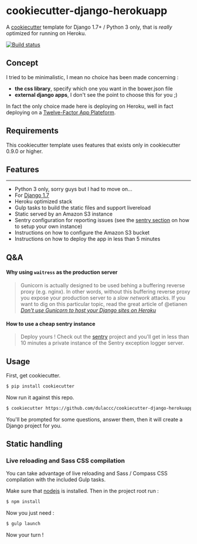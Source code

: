 # cookiecutter-django-herokuapp

A [cookiecutter](https://github.com/audreyr/cookiecutter) template for Django 1.7+ / Python 3 only, that is *really* optimized for running on Heroku.

[![Build status](https://travis-ci.org/dulaccc/cookiecutter-django-herokuapp.svg?branch=master)](https://travis-ci.org/dulaccc/cookiecutter-django-herokuapp?branch=master)


## Concept

I tried to be minimalistic, I mean no choice has been made concerning : 
- **the css library**, specify which one you want in the bower.json file
- **external django apps**, I don't see the point to choose this for you ;)

In fact the only choice made here is deploying on Heroku, well in fact deploying on a [Twelve-Factor App Plateform](http://12factor.net/).


## Requirements

This cookiecutter template uses features that exists only in cookiecutter 0.9.0 or higher.


## Features
---------

- Python 3 only, sorry guys but I had to move on...
- For [Django 1.7](https://docs.djangoproject.com/en/1.7/)
- Heroku optimized stack
- Gulp tasks to build the static files and support livereload
- Static served by an Amazon S3 instance
- Sentry configuration for reporting issues (see the [sentry section](#how-to-use-a-cheap-sentry-instance) on how to setup your own instance)
- Instructions on how to configure the Amazon S3 bucket
- Instructions on how to deploy the app in less than 5 minutes


## Q&A

#### Why using `waitress` as the production server
> Gunicorn is actually designed to be used behing a buffering reverse proxy (e.g. nginx). In other words, without this buffering reverse proxy you expose your production server to a *slow network* attacks. If you want to dig on this particular topic, read the great article of @etianen *[Don't use Gunicorn to host your Django sites on Heroku](http://blog.etianen.com/blog/2014/01/19/gunicorn-heroku-django/)*

#### How to use a cheap sentry instance
> Deploy yours ! Check out the [sentry](https://github.com/dulaccc/sentry) project and you'll get in less than 10 minutes a private instance of the Sentry exception logger server.


## Usage

First, get cookiecutter.

```sh
$ pip install cookiecutter
```

Now run it against this repo.

```sh
$ cookiecutter https://github.com/dulaccc/cookiecutter-django-herokuapp.git
```

You'll be prompted for some questions, answer them, then it will create a Django project for you.


## Static handling

### Live reloading and Sass CSS compilation

You can take advantage of live reloading and Sass / Compass CSS compilation with the included Gulp tasks.

Make sure that [nodejs](http://nodejs.org/download/) is installed. Then in the project root run :

```sh
$ npm install
```

Now you just need :

```sh
$ gulp launch
```

Now your turn !

